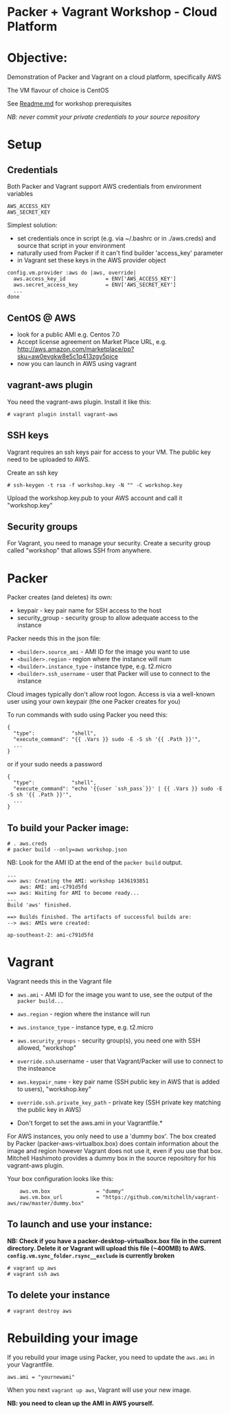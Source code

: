Packer + Vagrant Workshop - Cloud Platform
==========================================

# Objective:

Demonstration of Packer and Vagrant on a cloud platform, specifically AWS

The VM flavour of choice is CentOS

See [Readme.md](Readme.md) for workshop prerequisites

*NB: never commit your private credentials to your source repository* 

# Setup

## Credentials
Both Packer and Vagrant support AWS credentials from environment variables
```
AWS_ACCESS_KEY
AWS_SECRET_KEY
```

Simplest solution:

* set credentials once in script (e.g. via ~/.bashrc or in ./aws.creds) and source that script in your environment
* naturally used from Packer if it can't find builder 'access_key' parameter
* in Vagrant set these keys in the AWS provider object
```
config.vm.provider :aws do |aws, override|
  aws.access_key_id             = ENV['AWS_ACCESS_KEY']
  aws.secret_access_key         = ENV['AWS_SECRET_KEY']
  ...
done
```

## CentOS @ AWS
* look for a public AMI e.g. Centos 7.0
* Accept license agreement on Market Place URL, e.g. http://aws.amazon.com/marketplace/pp?sku=aw0evgkw8e5c1q413zgy5pjce
* now you can launch in AWS using vagrant

## vagrant-aws plugin
You need the vagrant-aws plugin. Install it like this:
```
# vagrant plugin install vagrant-aws
```

## SSH keys
Vagrant requires an ssh keys pair for access to your VM. The public key need to be uploaded to AWS.

Create an ssh key
```
# ssh-keygen -t rsa -f workshop.key -N "" -C workshop.key
```

Upload the workshop.key.pub to your AWS account and call it "workshop.key"


## Security groups
For Vagrant, you need to manage your security. Create a security group called "workshop" that allows SSH from anywhere.


# Packer
Packer creates (and deletes) its own:

* keypair                       - key pair name for SSH access to the host
* security_group                - security group to allow adequate access to the instance

Packer needs this in the json file:

* `<builder>.source_ami`          - AMI ID for the image you want to use
* `<builder>.region`              - region where the instance will num
* `<builder>.instance_type`       - instance type, e.g. t2.micro
* `<builder>.ssh_username`        - user that Packer will use to connect to the instance

Cloud images typically don't allow root logon. Access is via a well-known user using your own keypair (the one Packer creates for you)

To run commands with sudo using Packer you need this:
```
{
  "type":            "shell",
  "execute_command": "{{ .Vars }} sudo -E -S sh '{{ .Path }}'",
  ...
}
```

or if your sudo needs a password
```
{
  "type":            "shell",
  "execute_command": "echo '{{user `ssh_pass`}}' | {{ .Vars }} sudo -E -S sh '{{ .Path }}'",
  ...
}
```

## To build your Packer image:

```
# . aws.creds
# packer build --only=aws workshop.json
```

NB: Look for the AMI ID at the end of the `packer build` output.
```
...
==> aws: Creating the AMI: workshop 1436193851
    aws: AMI: ami-c791d5fd
==> aws: Waiting for AMI to become ready...
...
Build 'aws' finished.

==> Builds finished. The artifacts of successful builds are:
--> aws: AMIs were created:

ap-southeast-2: ami-c791d5fd

```

# Vagrant
Vagrant needs this in the Vagrant file

* `aws.ami`                       - AMI ID for the image you want to use, see the output of the `packer build...`
* `aws.region`                    - region where the instance will run
* `aws.instance_type`             - instance type, e.g. t2.micro
* `aws.security_groups`           - security group(s), you need one with SSH allowed, "workshop"
* `override.ssh`.username         - user that Vagrant/Packer will use to connect to the insteance
* `aws.keypair_name`              - key pair name (SSH public key in AWS that is added to users), "workshop.key"
* `override.ssh.private_key_path` - private key (SSH private key matching the public key in AWS)

* Don't forget to set the aws.ami in your Vagrantfile.*

For AWS instances, you only need to use a 'dummy box'. The box created by Packer (packer-aws-virtualbox.box) does contain information about the image and region however Vagrant does not use it, even if you use that box. Mitchell Hashimoto provides a dummy box in the source repository for his vagrant-aws plugin.

Your box configuration looks like this:
```
    aws.vm.box               = "dummy"
    aws.vm.box_url           = "https://github.com/mitchellh/vagrant-aws/raw/master/dummy.box"
```

## To launch and use your instance:

**NB: Check if you have a packer-desktop-virtualbox.box file in the current directory. Delete it or Vagrant will upload this file (~400MB) to AWS. `config.vm.sync_folder.rsync__exclude` is currently broken**

```
# vagrant up aws
# vagrant ssh aws
```

## To delete your instance
```
# vagrant destroy aws
```

# Rebuilding your image
If you rebuild your image using Packer, you need to update the `aws.ami` in your Vagrantfile.
```
aws.ami = "yournewami"
```

When you next `vagrant up aws`, Vagrant will use your new image.

**NB: you need to clean up the AMI in AWS yourself.**